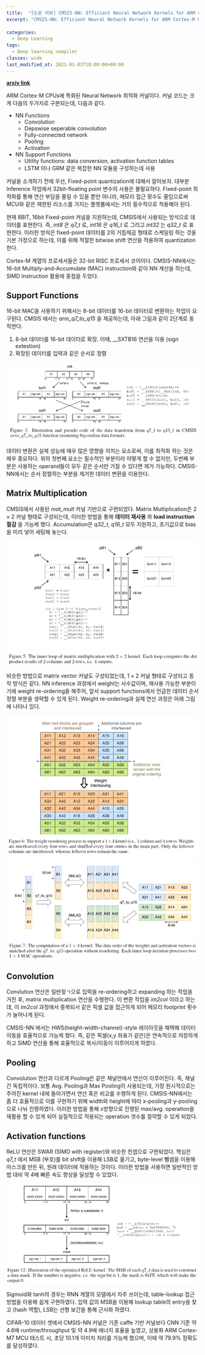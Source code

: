 ```yaml
---
title:  "[논문 리뷰] CMSIS-NN: Efficient Neural Network Kernels for ARM Cortex-M CPUs"
excerpt: "CMSIS-NN: Efficient Neural Network Kernels for ARM Cortex-M CPUs"

categories:
  - Deep Learning
tags:
  - Deep learning compiler
classes: wide
last_modified_at: 2021-01-03T10:00:00+09:00
---
```

__[arxiv link](https://arxiv.org/pdf/1801.06601.pdf)__  

ARM Cortex-M CPUs에 특화된 Neural Network 최적화 커널이다.
커널 코드는 크게 다음의 두가지로 구분되는데, 다음과 같다.
- NN Functions
  - Convolution
  - Depswise seperable convolution
  - Fully-connected network
  - Pooling
  - Activation
- NN Support Functions
  - Utility functions: data conversion, activation function tables
  - LSTM 이나 GRM 같은 복잡한 NN 모듈을 구성하는데 사용

커널을 소개하기 전에 우선, Fixed-point quantization에 대해서 알아보자. 대부분 Inference 작업에서 32bit-floating point 변수의 사용은 불필요하다. Fixed-point 최적화를 통해 연산 부담을 줄일 수 있을 뿐만 아니라, 메모리 접근 횟수도 줄임으로써 MCU와 같은 제한된 리소스를 가지는 플랫폼에서는 거의 필수적으로 적용해야 된다.

현재 8BIT, 16bit Fixed-point 커널을 지원하는데, CMSIS에서 사용되는 방석으로 데이터를 표현한다. 즉, _int8_ 은 _q7_t_ 로, _int16_ 은 _q16_t_ 로 그리고 _int32_ 는 _q32_t_ 로 표현한다. 이러한 방싁은 fixed-point 데이터를 2의 거듭제곱 형태로 스케일링 하는 것을 기본 가정으로 하는데, 이를 위해 적절한 bitwise shift 연산을 적용하여 quantization 한다.

Cortex-M 계열의 프로세서들은 32-bit RISC 프로세서 코어이다. CMSIS-NN에서는 16-bit Multiply-and-Accumulate (MAC) instruction와 같이 NN 계산을 하는데, SIMD Instruction 활용에 중점을 두었다. 

## __Support Functions__
16-bit MAC을 사용하기 위해서는 8-bit 데이터를 16-bit 데이터로 변환하는 작업이 요구된다. CMSIS 에서는 _arm_q7_to_q15_ 을 제공하는데, 아래 그림과 같이 2단계로 동작한다.
1. 8-bit 데이터를 16-bit 데이터로 확장. 이때, __SXTB16 연산을 이용 (sign extestion)
1. 확장된 데이터를 입력과 같은 순서로 정렬

![CMSIS _arm_q7_to_q15_, figure3](/assets/images/2021-01-03-CMSIS-NN/figure3.jpg)

데이터 변환은 실제 성능에 매우 많은 영향을 끼치는 요소로써, 이를 최적화 하는 것은 매우 중요하다. 위의 첫번째 요소는 필수적인 부분이라 어떻게 할 수 없지만, 두번째 부분은 사용하는 operand들이 모두 같은 순서만 가질 수 있다면 제거 가능하다. CMSIS-NN에서는 순서 정렬하는 부분을 제거한 데이터 변환을 이용한다.

## __Matrix Multiplication__
CMSIS에서 사용된 _mat_mult_ 커널 기반으로 구현되었다. Matrix Multiplication은 $2 \times 2$ 커널 형태로 구성되는데, 이러한 방법을 통해 __데이터 재사용__ 와 __load instruction 절감__ 을 가능케 했다. Accumulation은 _q32_t_, _q16_t_ 모두 지원하고, 초기값으로 bias을 미리 넣어 세팅해 놓는다.

![CMSIS matrix multiplication, figure5](/assets/images/2021-01-03-CMSIS-NN/figure5.jpg)

비슷한 방법으로 matrix vector 커널도 구성되었는데, $1 \times 2$ 커널 형태로 구성되고 동작 방식은 같다. NN inference 과정에서 weight는 사수값이며, 재사용 가능한 부분이기에 weight re-ordering을 해주어, 앞서 support functions에서 언급한 데이터 순서 정렬 부분을 생략할 수 있게 된다. Weight re-ordering과 실제 연산 과정은 아래 그림에 나타나 있다.

![CMSIS-NN weight reordering, figure6](/assets/images/2021-01-03-CMSIS-NN/figure6.jpg)
![CMSIS-NN MAC, figure7](/assets/images/2021-01-03-CMSIS-NN/figure7.jpg)

## __Convolution__
Convlution 연산은 일반젖ㄱ으로 입력을 re-ordering하고 expanding 하는 작업을 거친 후, matrix multiplication 연산을 수행한다. 이 변환 작업을 _im2col_ 이라고 하는데, 이 _im2col_ 과정에서 중복되서 같은 픽셀 값을 접근하게 되어 메모리 footprint 횟수가 늘어나게 된다.

CMSIS-NN 에서는 HWS(height-width-channel)-style 레이아웃을 채택해 데이터 이동을 효율적으로 가능케 했다. 즉, 같은 픽셀(x,y 좌표가 같은)은 연속적으로 저장하게 하고 SIMD 연산을 통해 효율적으로 복사/이동이 이루어지게 하였다.

## __Pooling__
Convolution 연산과 다르게 Pooling은 같은 채널안에서 연산이 이루어진다. 즉, 채널간 독립적이다. 보통 Avg. Pooling과 Max Pooling이 사용되는데, 가장 원시적으로는 주어진 kernel 내에 돌아가면서 연산 혹은 비교를 수행하게 된다. CMSIS-NN에서는 좀 더 효율적으로 이를 구현하기 위해 width와 height에 따라 x-pooling과 y-pooling으로 나눠 진행하였다. 이러한 방법을 통해 x방향으로 진행된 max/avg. operation을 재활용 할 수 있게 되어 실질적으로 적용되는 operation 갯수를 절약할 수 있게 되었다.

## __Activation functions__
ReLU 연산은 SWAR (SIMD with register)와 비슷한 컨셉으로 구현되었다. 핵심은 _q7_t_ 에서 MSB (부호)를 bit shift을 이용해 LSB로 옮기고, byte-level 뺄셈을 이용해 마스크를 만든 뒤, 원래 데이터에 적용하는 것이다. 이러한 방법을 사용하면 일반적인 방법 대비 약 4배 빠른 속도 향상을 달성할 수 있었다.

![CMSIS-NN MAC, figure12](/assets/images/2021-01-03-CMSIS-NN/figure12.jpg)

Sigmoid와 tanh의 경우는 RNN 계열의 모델에서 자주 쓰이는데, table-lookup 접근 방법을 이용해 쉽게 구현하였다. 입력 값의 MSB을 이용해 lookup table의 entry을 찾고 (hash 역할), LSB는 선형 보간을 통해 근사화 하였다.

CIFAR-10 데이터 셋에서 CMSIS-NN 커널은 기존 caffe 기반 커널보다 CNN 기준 약 4.6배 runtime/throughput 및 약 4.9배 에너지 효율을 높였고, 상용화 ARM Cortex-M7 MCU 테스트 시, 초당 10.1개 이미지 처리를 가능케 했으며, 이때 약 79.9% 정확도를 달성하였다.

